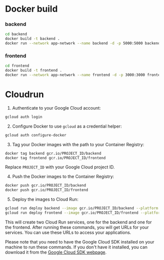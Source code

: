 # Docker build

### backend

```bash
cd backend
docker build -t backend .
docker run --network app-network --name backend -d -p 5000:5000 backend
```

### frontend

```bash
cd frontend
docker build -t frontend .
docker run --network app-network --name frontend -d -p 3000:3000 frontend
```

# Cloudrun

1. Authenticate to your Google Cloud account:

```bash
gcloud auth login
```

2. Configure Docker to use `gcloud` as a credential helper:

```bash
gcloud auth configure-docker
```

3. Tag your Docker images with the path to your Container Registry:

```bash
docker tag backend gcr.io/PROJECT_ID/backend
docker tag frontend gcr.io/PROJECT_ID/frontend
```

Replace `PROJECT_ID` with your Google Cloud project ID.

4. Push the Docker images to the Container Registry:

```bash
docker push gcr.io/PROJECT_ID/backend
docker push gcr.io/PROJECT_ID/frontend
```

5. Deploy the images to Cloud Run:

```bash
gcloud run deploy backend --image gcr.io/PROJECT_ID/backend --platform managed
gcloud run deploy frontend --image gcr.io/PROJECT_ID/frontend --platform managed
```

This will create two Cloud Run services, one for the backend and one for the frontend. After running these commands, you will get URLs for your services. You can use these URLs to access your applications.

Please note that you need to have the Google Cloud SDK installed on your machine to run these commands. If you don't have it installed, you can download it from the [Google Cloud SDK webpage](https://cloud.google.com/sdk/docs/install).